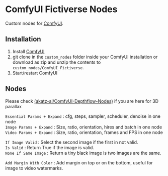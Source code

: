 # ComfyUI Fictiverse Nodes
 Custom nodes for [ComfyUI](https://github.com/comfyanonymous/ComfyUI).

## Installation
1. Install [ComfyUI](https://github.com/comfyanonymous/ComfyUI)
2. git clone in the ```custom_nodes``` folder inside your ComfyUI installation or download as zip and unzip the contents to ```custom_nodes/ComfyUI_Fictiverse```.
3. Start/restart ComfyUI

## Nodes

Please check [(akatz-ai/ComfyUI-Depthflow-Nodes)](https://github.com/akatz-ai/ComfyUI-Depthflow-Nodes) if you are here for 3D parallax

```Essential Params + Expand``` : cfg, steps, sampler, scheduler, denoise in one node   
```Image Params + Expand``` : Size, ratio, orientation, hires and batch in one node    
```Video Params + Expand``` : Size, ratio, orientation, frames and FPS in one node    
   
```If Image Valid``` : Select the second image if the first in not valid.   
```Is Valid``` : Return True if the image is valid.   
```None If Same Image``` : Return a tiny black image is two images are the same.   
   
```Add Margin With Color``` : Add margin on top or on the bottom, useful for image to video watermarks.   


